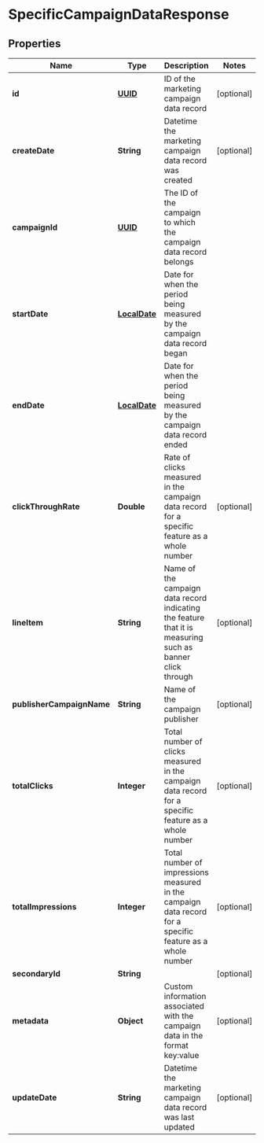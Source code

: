 
# SpecificCampaignDataResponse

## Properties
Name | Type | Description | Notes
------------ | ------------- | ------------- | -------------
**id** | [**UUID**](UUID.md) | ID of the marketing campaign data record |  [optional]
**createDate** | **String** | Datetime the marketing campaign data record was created |  [optional]
**campaignId** | [**UUID**](UUID.md) | The ID of the campaign to which the campaign data record belongs | 
**startDate** | [**LocalDate**](LocalDate.md) | Date for when the period being measured by the campaign data record began | 
**endDate** | [**LocalDate**](LocalDate.md) | Date for when the period being measured by the campaign data record ended | 
**clickThroughRate** | **Double** | Rate of clicks measured in the campaign data record for a specific feature as a whole number |  [optional]
**lineItem** | **String** | Name of the campaign data record indicating the feature that it is measuring such as banner click through |  [optional]
**publisherCampaignName** | **String** | Name of the campaign publisher |  [optional]
**totalClicks** | **Integer** | Total number of clicks measured in the campaign data record for a specific feature as a whole number |  [optional]
**totalImpressions** | **Integer** | Total number of impressions measured in the campaign data record for a specific feature as a whole number |  [optional]
**secondaryId** | **String** |  |  [optional]
**metadata** | **Object** | Custom information associated with the campaign data in the format key:value |  [optional]
**updateDate** | **String** | Datetime the marketing campaign data record was last updated |  [optional]



